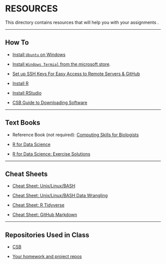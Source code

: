 # RESOURCES

This directory contains resources that will help you with your assignments .

---

## How To

* [Install `Ubuntu` on Windows](install_wsl_ubuntu.txt)

* [Install `Windows Termial` from the microsoft store](https://apps.microsoft.com/store/detail/windows-terminal/9N0DX20HK701).
  
* [Set up SSH Keys For Easy Access to Remote Servers & GitHub](howto_sshkeys.md)

* [Install R](install_r.md)

* [Install RStudio](install_rstudio.md)

* [CSB Guide to Downloading Software](https://computingskillsforbiologists.com/setup/)

---

## Text Books

* Reference Book (not required): [Computing Skills for Biologists](https://computingskillsforbiologists.com/)

* [R for Data Science](https://r4ds.had.co.nz/)

* [R for Data Science: Exercise Solutions](https://jrnold.github.io/r4ds-exercise-solutions/)

---

## Cheat Sheets

* [Cheat Sheet: Unix/Linux/BASH](CheatSheetLinux_2022-09-02.pdf)

* [Cheat Sheet: Unix/Linux/BASH Data Wrangling](CheatSheetLinuxDataWrangling.pdf)

* [Cheat Sheet: R Tidyverse](CheatSheetTidyverse.pdf)

* [Cheat Sheet: GitHub Markdown](https://github.com/adam-p/markdown-here/wiki/Markdown-Cheatsheet)

---

## Repositories Used in Class

* [CSB](https://github.com/tamucc-comp-bio-2022/CSB)

* [Your homework and project repos](https://github.com/orgs/comp-bio-master/repositories)
